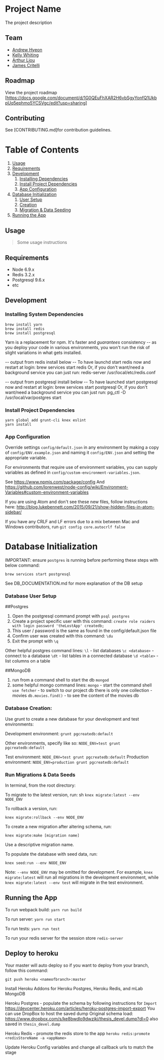 # Project Name

The project description

## Team

- [Andrew Hyeon](https://github.com/dshyeon)
- [Kelly Whiting](https://github.com/whithang)
- [Arthur Liou](https://github.com/artliou)
- [James Critelli](https://github.com/jmaxc6)

## Roadmap

View the project roadmap [https://docs.google.com/document/d/1G0QEuFhXAR2H6vbSgyYonfQ1UkbpUq5ephmo5YCSVgc/edit?usp=sharing]

## Contributing

See [CONTRIBUTING.md]for contribution guidelines.

# Table of Contents

1. [Usage](#usage)
2. [Requirements](#requirements)
3. [Development](#development)
    1. [Installing Dependencies](#installing-system-dependencies)
    2. [Install Project Dependencies](#installing-project-dependencies)
    3. [App Configuration](#app-configuration)
4. [Database Initialization](#database-initialization)
    1. [User Setup](#database-user-setup)
    2. [Creation](#database-creation)
    3. [Migration & Data Seeding](#run-migrations-&-data-seeds)
5. [Running the App](#running-the-app)

## Usage

> Some usage instructions

## Requirements

- Node 6.9.x
- Redis 3.2.x
- Postgresql 9.6.x
- etc

## Development

### Installing System Dependencies

```
brew install yarn
brew install redis
brew install postgresql
```

Yarn is a replacement for npm. It's faster and *guarantees* consistency -- as you deploy your code in various environments, you won't run the risk of slight variations in what gets installed.

-- output from redis install below --
To have launchd start redis now and restart at login:
  brew services start redis
Or, if you don't want/need a background service you can just run:
  redis-server /usr/local/etc/redis.conf

-- output from postgresql install below --
To have launched start postgresql now and restart at login:
  brew services start postgresql
Or, if you don't want/need a background service you can just run:
  pg_ctl -D /usr/local/var/postgres start

### Install Project Dependencies

```
yarn global add grunt-cli knex eslint
yarn install
```

### App Configuration

Override settings `config/default.json` in any environment by making a copy of `config/ENV.example.json` and naming it `config/ENV.json` and setting the appropriate variable.

For environments that require use of environment variables, you can supply variables as defined in `config/custom-environment-variables.json`.

See https://www.npmjs.com/package/config
And https://github.com/lorenwest/node-config/wiki/Environment-Variables#custom-environment-variables

If you are using Atom and don't see these new files, follow instructions here:
http://blog.lukebennett.com/2015/09/21/show-hidden-files-in-atom-sidebar/

If you have any CRLF and LF errors due to a mix between Mac and Windows contributors, run `git config core.autocrlf false`

# Database Initialization

IMPORTANT: ensure `postgres` is running before performing these steps with below command:

`brew services start postgresql`

See DB_DOCUMENTATION.md for more explanation of the DB setup

### Database User Setup

##Postgres
1. Open the postgresql command prompt with `psql postgres`
2. Create a project specific user with this command:
`create role raiders with login password 'theLostApp' createdb;`
3. This user / password is the same as found in the config/default.json file
4. Confirm user was created with this command:
`\du`
5. Exit the prompt with `\q`

Other helpful postgres command lines:
`\l` - list databases
`\c <database>` - connect to a database
`\dt` - list tables in a connected database
`\d <table>` - list columns on a table

##MongoDB
1. run from a command shell to start the db `mongod`
2. some helpful mongo command lines:
`mongo` - start the command shell
`use fetcher` - to switch to our project db
there is only one collection - movies
`db.movies.find()` - to see the content of the movies db

### Database Creation:

Use grunt to create a new database for your development and test environments:

Development environment: `grunt pgcreatedb:default`

Other environments, specify like so: `NODE_ENV=test grunt pgcreatedb:default`

Test environment: `NODE_ENV=test grunt pgcreatedb:default`
Production environment: `NODE_ENV=production grunt pgcreatedb:default`

### Run Migrations & Data Seeds

In terminal, from the root directory:

To migrate to the latest version, run:
sh
`knex migrate:latest --env NODE_ENV`

To rollback a version, run:

`knex migrate:rollback --env NODE_ENV`

To create a new migration after altering schema, run:

`knex migrate:make [migration name]`

Use a descriptive migration name.

To populate the database with seed data, run:

`knex seed:run --env NODE_ENV`

Note: `--env NODE_ENV` may be omitted for development. For example, `knex migrate:latest` will run all migrations in the development environment, while `knex migrate:latest --env test` will migrate in the test environment.

## Running the App

To run webpack build: `yarn run build`

To run server: `yarn run start`

To run tests: `yarn run test`

To run your redis server for the session store `redis-server`

## Deploy to heroku

Your master will auto deploy so if you want to deploy from your branch, follow this command:

`git push heroku <nameofbranch>:master`

Install Heroku Addons for Heroku Postgres, Heroku Redis, and mLab MongoDB

Heroku Postgres - populate the schema by following instructions for `Import`
https://devcenter.heroku.com/articles/heroku-postgres-import-export
You can use DropBox to host the saved dump
Original schema load: https://www.dropbox.com/s/ke8bwdlo9dwzjkj/thesis_devel.dump?dl=0
also saved in `thesis_devel.dump`

Heroku Redis - promote the redis store to the app
`heroku redis:promote <redisStoreName -a <appName>`

Update Heroku Config variables and change all callback urls to match the stage
